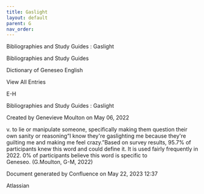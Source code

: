 ```yaml
---
title: Gaslight
layout: default
parent: G
nav_order:
---
```


Bibliographies and Study Guides : Gaslight

Bibliographies and Study Guides

Dictionary of Geneseo English

View All Entries

E-H

Bibliographies and Study Guides : Gaslight

Created by  Genevieve Moulton on May 06, 2022

v. to lie or manipulate someone, specifically making them question their own sanity or reasoning“I know they're gaslighting me because they're guilting me and making me feel crazy.”Based on survey results, 95.7% of participants knew this word and could define it. It is used fairly frequently in 2022. 0% of participants believe this word is specific to Geneseo. (G.Moulton, G-M, 2022)

Document generated by Confluence on May 22, 2023 12:37

Atlassian
